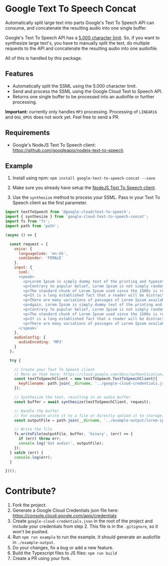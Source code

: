 # Google Text To Speech Concat
Automatically split large text into parts Google's Text To Speech API can consume, and concatenate the resulting audio into one single buffer.

Google's Text To Speech API has a [5.000 character limit](https://cloud.google.com/text-to-speech/quotas). So, if you want to synthesize large text's, you have to manually split the text, do multiple requests to the API and concatenate the resulting audio into one audiofile.

All of this is handled by this package.

## Features
- Automatically split the SSML using the 5.000 character limit.
- Send and process the SSML using the Google Cloud Text to Speech API.
- Returns one single buffer to be processed into an audiofile or further processing.

**Important:** currently only handles `MP3` processing. Processing of `LINEAR16` and `OGG_OPUS` does not work yet. Feel free to send a PR.

## Requirements
- Google's NodeJS Text To Speech client: https://github.com/googleapis/nodejs-text-to-speech

## Example
1. Install using npm: `npm install google-text-to-speech-concat --save`

2. Make sure you already have setup the [NodeJS Text To Speech client](https://github.com/googleapis/nodejs-text-to-speech).

3. Use the `synthesize` method to process your SSML. Pass in your Text To Speech client as the first parameter.

```javascript
import textToSpeech from '@google-cloud/text-to-speech';
import { synthesize } from 'google-cloud-text-to-speech-concat';
import fs from 'fs';
import path from 'path';

(async () => {

  const request = {
    voice: {
      languageCode: 'en-US',
      ssmlGender: 'FEMALE'
    },
    input: {
      ssml: `
      <speak>
        <p>Lorem Ipsum is simply dummy text of the printing and typesetting industry. Lorem Ipsum has been the industry's standard dummy text ever since the 1500s, when an unknown printer took a galley of type and scrambled it to make a type specimen book. It has survived not only five centuries, but also the leap into electronic typesetting, remaining essentially unchanged. It was popularised in the 1960s with the release of Letraset sheets containing Lorem Ipsum passages, and more recently with desktop publishing software like Aldus PageMaker including versions of Lorem Ipsum.</p>
        <p>Contrary to popular belief, Lorem Ipsum is not simply random text. It has roots in a piece of classical Latin literature from 45 BC, making it over 2000 years old. Richard McClintock, a Latin professor at Hampden-Sydney College in Virginia, looked up one of the more obscure Latin words, consectetur, from a Lorem Ipsum passage, and going through the cites of the word in classical literature, discovered the undoubtable source. Lorem Ipsum comes from sections 1.10.32 and 1.10.33 of "de Finibus Bonorum et Malorum" (The Extremes of Good and Evil) by Cicero, written in 45 BC. This book is a treatise on the theory of ethics, very popular during the Renaissance. The first line of Lorem Ipsum, "Lorem ipsum dolor sit amet..", comes from a line in section 1.10.32.</p>
        <p>The standard chunk of Lorem Ipsum used since the 1500s is reproduced below for those interested. Sections 1.10.32 and 1.10.33 from "de Finibus Bonorum et Malorum" by Cicero are also reproduced in their exact original form, accompanied by English versions from the 1914 translation by H. Rackham.</p>
        <p>It is a long established fact that a reader will be distracted by the readable content of a page when looking at its layout. The point of using Lorem Ipsum is that it has a more-or-less normal distribution of letters, as opposed to using 'Content here, content here', making it look like readable English. Many desktop publishing packages and web page editors now use Lorem Ipsum as their default model text, and a search for 'lorem ipsum' will uncover many web sites still in their infancy. Various versions have evolved over the years, sometimes by accident, sometimes on purpose (injected humour and the like).</p>
        <p>There are many variations of passages of Lorem Ipsum available, but the majority have suffered alteration in some form, by injected humour, or randomised words which don't look even slightly believable. If you are going to use a passage of Lorem Ipsum, you need to be sure there isn't anything embarrassing hidden in the middle of text. All the Lorem Ipsum generators on the Internet tend to repeat predefined chunks as necessary, making this the first true generator on the Internet. It uses a dictionary of over 200 Latin words, combined with a handful of model sentence structures, to generate Lorem Ipsum which looks reasonable. The generated Lorem Ipsum is therefore always free from repetition, injected humour, or non-characteristic words etc.</p>
        <p>Again. Lorem Ipsum is simply dummy text of the printing and typesetting industry. Lorem Ipsum has been the industry's standard dummy text ever since the 1500s, when an unknown printer took a galley of type and scrambled it to make a type specimen book. It has survived not only five centuries, but also the leap into electronic typesetting, remaining essentially unchanged. It was popularised in the 1960s with the release of Letraset sheets containing Lorem Ipsum passages, and more recently with desktop publishing software like Aldus PageMaker including versions of Lorem Ipsum.</p>
        <p>Contrary to popular belief, Lorem Ipsum is not simply random text. It has roots in a piece of classical Latin literature from 45 BC, making it over 2000 years old. Richard McClintock, a Latin professor at Hampden-Sydney College in Virginia, looked up one of the more obscure Latin words, consectetur, from a Lorem Ipsum passage, and going through the cites of the word in classical literature, discovered the undoubtable source. Lorem Ipsum comes from sections 1.10.32 and 1.10.33 of "de Finibus Bonorum et Malorum" (The Extremes of Good and Evil) by Cicero, written in 45 BC. This book is a treatise on the theory of ethics, very popular during the Renaissance. The first line of Lorem Ipsum, "Lorem ipsum dolor sit amet..", comes from a line in section 1.10.32.</p>
        <p>The standard chunk of Lorem Ipsum used since the 1500s is reproduced below for those interested. Sections 1.10.32 and 1.10.33 from "de Finibus Bonorum et Malorum" by Cicero are also reproduced in their exact original form, accompanied by English versions from the 1914 translation by H. Rackham.</p>
        <p>It is a long established fact that a reader will be distracted by the readable content of a page when looking at its layout. The point of using Lorem Ipsum is that it has a more-or-less normal distribution of letters, as opposed to using 'Content here, content here', making it look like readable English. Many desktop publishing packages and web page editors now use Lorem Ipsum as their default model text, and a search for 'lorem ipsum' will uncover many web sites still in their infancy. Various versions have evolved over the years, sometimes by accident, sometimes on purpose (injected humour and the like).</p>
        <p>There are many variations of passages of Lorem Ipsum available, but the majority have suffered alteration in some form, by injected humour, or randomised words which don't look even slightly believable. If you are going to use a passage of Lorem Ipsum, you need to be sure there isn't anything embarrassing hidden in the middle of text. All the Lorem Ipsum generators on the Internet tend to repeat predefined chunks as necessary, making this the first true generator on the Internet. It uses a dictionary of over 200 Latin words, combined with a handful of model sentence structures, to generate Lorem Ipsum which looks reasonable. The generated Lorem Ipsum is therefore always free from repetition, injected humour, or non-characteristic words etc.</p>
      </speak>`
    },
    audioConfig: {
      audioEncoding: 'MP3'
    }
  };

  try {

    // Create your Text To Speech client
    // More on that here: https://cloud.google.com/docs/authentication/production#providing_credentials_to_your_application
    const textToSpeechClient = new textToSpeech.TextToSpeechClient({
      keyFilename: path.join(__dirname, '../google-cloud-credentials.json')
    });

    // Synthesize the text, resulting in an audio buffer
    const buffer = await synthesize(textToSpeechClient, request);

    // Handle the buffer
    // For example write it to a file or directly upload it to storage, like S3 or Google Cloud Storage
    const outputFile = path.join(__dirname, '../example-output/lorem-ipsum.mp3');

    // Write the file
    fs.writeFile(outputFile, buffer, 'binary', (err) => {
      if (err) throw err;
      console.log('Got audio!', outputFile);
    });
  } catch (err) {
    console.log(err);
  }

})();

```

# Contribute?
1. Fork the project.
2. Generate a Google Cloud Credentials json file here: https://console.cloud.google.com/apis/credentials
3. Create `google-cloud-credentials.json` in the root of the project and include your credentials from step 2. This file is in the `.gitignore`, so it won't be pushed.
4. Run `npm run example` to run the example. It should generate an audiofile in `./example-output`.
5. Do your changes, fix a bug or add a new feature.
6. Build the Typescript files to JS files: `npm run build`
6. Create a PR using your fork.
